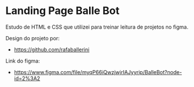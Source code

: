 
# Landing Page Balle Bot

Estudo de HTML e CSS que utilizei para treinar leitura de projetos no figma.

Design do projeto por:
* https://github.com/rafaballerini

Link do figma:
* https://www.figma.com/file/myqP66iQwzjwjrIAJyyrip/BalleBot?node-id=2%3A2